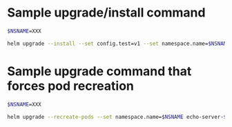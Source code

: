 # Sample upgrade/install command

```bash
$NSNAME=XXX

helm upgrade --install --set config.test=v1 --set namespace.name=$NSNAME echo-server-$NSNAME charts/echo-server/echo-server-0.1.8.tgz
```

# Sample upgrade command that forces pod recreation

```bash
$NSNAME=XXX

helm upgrade --recreate-pods --set namespace.name=$NSNAME echo-server-$NSNAME charts/echo-server/echo-server-0.1.8.tgz
```
